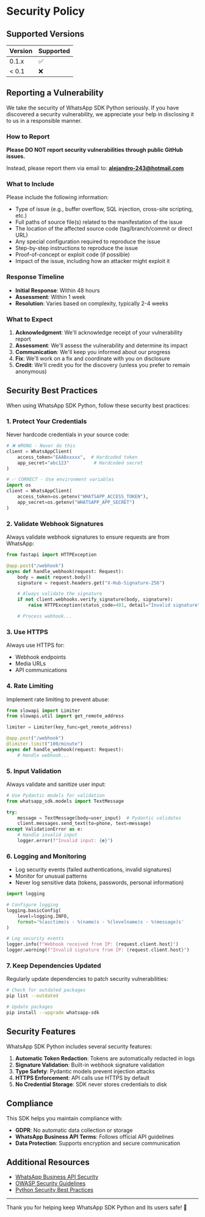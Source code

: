 # Security Policy

## Supported Versions

| Version | Supported          |
| ------- | ------------------ |
| 0.1.x   | :white_check_mark: |
| < 0.1   | :x:                |

## Reporting a Vulnerability

We take the security of WhatsApp SDK Python seriously. If you have discovered a security vulnerability, we appreciate your help in disclosing it to us in a responsible manner.

### How to Report

**Please DO NOT report security vulnerabilities through public GitHub issues.**

Instead, please report them via email to: **alejandro-243@hotmail.com**

### What to Include

Please include the following information:

- Type of issue (e.g., buffer overflow, SQL injection, cross-site scripting, etc.)
- Full paths of source file(s) related to the manifestation of the issue
- The location of the affected source code (tag/branch/commit or direct URL)
- Any special configuration required to reproduce the issue
- Step-by-step instructions to reproduce the issue
- Proof-of-concept or exploit code (if possible)
- Impact of the issue, including how an attacker might exploit it

### Response Timeline

- **Initial Response**: Within 48 hours
- **Assessment**: Within 1 week
- **Resolution**: Varies based on complexity, typically 2-4 weeks

### What to Expect

1. **Acknowledgment**: We'll acknowledge receipt of your vulnerability report
2. **Assessment**: We'll assess the vulnerability and determine its impact
3. **Communication**: We'll keep you informed about our progress
4. **Fix**: We'll work on a fix and coordinate with you on disclosure
5. **Credit**: We'll credit you for the discovery (unless you prefer to remain anonymous)

## Security Best Practices

When using WhatsApp SDK Python, follow these security best practices:

### 1. Protect Your Credentials

Never hardcode credentials in your source code:

```python
# ❌ WRONG - Never do this
client = WhatsAppClient(
    access_token="EAABxxxxx",  # Hardcoded token
    app_secret="abc123"         # Hardcoded secret
)

# ✅ CORRECT - Use environment variables
import os
client = WhatsAppClient(
    access_token=os.getenv("WHATSAPP_ACCESS_TOKEN"),
    app_secret=os.getenv("WHATSAPP_APP_SECRET")
)
```

### 2. Validate Webhook Signatures

Always validate webhook signatures to ensure requests are from WhatsApp:

```python
from fastapi import HTTPException

@app.post("/webhook")
async def handle_webhook(request: Request):
    body = await request.body()
    signature = request.headers.get("X-Hub-Signature-256")

    # Always validate the signature
    if not client.webhooks.verify_signature(body, signature):
        raise HTTPException(status_code=401, detail="Invalid signature")

    # Process webhook...
```

### 3. Use HTTPS

Always use HTTPS for:
- Webhook endpoints
- Media URLs
- API communications

### 4. Rate Limiting

Implement rate limiting to prevent abuse:

```python
from slowapi import Limiter
from slowapi.util import get_remote_address

limiter = Limiter(key_func=get_remote_address)

@app.post("/webhook")
@limiter.limit("100/minute")
async def handle_webhook(request: Request):
    # Handle webhook...
```

### 5. Input Validation

Always validate and sanitize user input:

```python
# Use Pydantic models for validation
from whatsapp_sdk.models import TextMessage

try:
    message = TextMessage(body=user_input)  # Pydantic validates
    client.messages.send_text(to=phone, text=message)
except ValidationError as e:
    # Handle invalid input
    logger.error(f"Invalid input: {e}")
```

### 6. Logging and Monitoring

- Log security events (failed authentications, invalid signatures)
- Monitor for unusual patterns
- Never log sensitive data (tokens, passwords, personal information)

```python
import logging

# Configure logging
logging.basicConfig(
    level=logging.INFO,
    format='%(asctime)s - %(name)s - %(levelname)s - %(message)s'
)

# Log security events
logger.info(f"Webhook received from IP: {request.client.host}")
logger.warning(f"Invalid signature from IP: {request.client.host}")
```

### 7. Keep Dependencies Updated

Regularly update dependencies to patch security vulnerabilities:

```bash
# Check for outdated packages
pip list --outdated

# Update packages
pip install --upgrade whatsapp-sdk
```

## Security Features

WhatsApp SDK Python includes several security features:

1. **Automatic Token Redaction**: Tokens are automatically redacted in logs
2. **Signature Validation**: Built-in webhook signature validation
3. **Type Safety**: Pydantic models prevent injection attacks
4. **HTTPS Enforcement**: API calls use HTTPS by default
5. **No Credential Storage**: SDK never stores credentials to disk

## Compliance

This SDK helps you maintain compliance with:

- **GDPR**: No automatic data collection or storage
- **WhatsApp Business API Terms**: Follows official API guidelines
- **Data Protection**: Supports encryption and secure communication

## Additional Resources

- [WhatsApp Business API Security](https://developers.facebook.com/docs/whatsapp/api/security)
- [OWASP Security Guidelines](https://owasp.org/www-project-top-ten/)
- [Python Security Best Practices](https://python.readthedocs.io/en/latest/library/security_warnings.html)

---

Thank you for helping keep WhatsApp SDK Python and its users safe! 🔐
